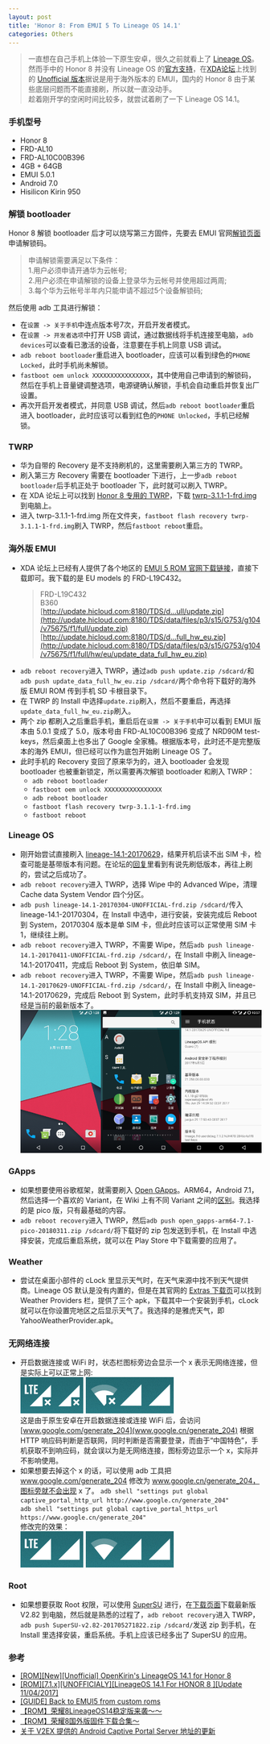 ```yaml
---
layout: post
title: 'Honor 8: From EMUI 5 To Lineage OS 14.1'
categories: Others
---
```


> 一直想在自己手机上体验一下原生安卓，很久之前就看上了 [Lineage OS](https://lineageos.org/)。  
> 然而手中的 Honor 8 并没有 Lineage OS 的[官方支持](https://wiki.lineageos.org/devices/)，在[XDA论坛](https://forum.xda-developers.com/)上找到的 [Unofficial 版本](https://forum.xda-developers.com/honor-8/development/rom-lineageos-14-1-honor-8-t3615506)据说是用于海外版本的 EMUI，国内的 Honor 8 由于某些底层问题而不能直接刷，所以就一直没动手。  
> 趁着刚开学的空闲时间比较多，就尝试着刷了一下 Lineage OS 14.1。

<!-- more -->

### 手机型号
* Honor 8
* FRD-AL10
* FRD-AL10C00B396
* 4GB + 64GB
* EMUI 5.0.1
* Android 7.0
* Hisilicon Kirin 950

### 解锁 bootloader
Honor 8 解锁 bootloader 后才可以烧写第三方固件，先要去 EMUI 官网[解锁页面](https://emui.com/cn/plugin/unlock/index)申请解锁码。  
> 申请解锁需要满足以下条件：  
> 1.用户必须申请开通华为云帐号;  
> 2.用户必须在申请解锁的设备上登录华为云帐号并使用超过两周;  
> 3.每个华为云帐号半年内只能申请不超过5个设备解锁码;

然后使用 adb 工具进行解锁：  
* 在`设置 -> 关于手机`中连点版本号7次，开启开发者模式。
* 在`设置 -> 开发者选项`中打开 USB 调试，通过数据线将手机连接至电脑，`adb devices`可以查看已激活的设备，注意要在手机上同意 USB 调试。
* `adb reboot bootloader`重启进入 bootloader，应该可以看到绿色的`PHONE Locked`，此时手机尚未解锁。
* `fastboot oem unlock XXXXXXXXXXXXXXXX`，其中使用自己申请到的解锁码，然后在手机上音量键调整选项，电源键确认解锁，手机会自动重启并恢复出厂设置。
* 再次开启开发者模式，并同意 USB 调试，然后`adb reboot bootloader`重启进入 bootloader，此时应该可以看到红色的`PHONE Unlocked`，手机已经解锁。

### TWRP
* 华为自带的 Recovery 是不支持刷机的，这里需要刷入第三方的 TWRP。
* 刷入第三方 Recovery 需要在 bootloader 下进行，上一步`adb reboot bootloader`后手机正处于 bootloader 下，此时就可以刷入 TWRP。  
* 在 XDA 论坛上可以找到 [Honor 8 专用的 TWRP](https://forum.xda-developers.com/honor-8/development/twrp-t3566563)，下载 [twrp-3.1.1-1-frd.img](https://github.com/OpenKirin/android_device_honor_frd/releases/download/3.1.1-1/twrp-3.1.1-1-frd.img) 到电脑上。
* 进入 twrp-3.1.1-1-frd.img 所在文件夹，`fastboot flash recovery twrp-3.1.1-1-frd.img`刷入 TWRP，然后`fastboot reboot`重启。

### 海外版 EMUI
* XDA 论坛上已经有人提供了各个地区的 [EMUI 5 ROM 官网下载链接](https://forum.xda-developers.com/honor-8/how-to/to-emui5-custom-roms-tested-openkirin-t3638445)，直接下载即可。我下载的是 EU models 的 FRD-L19C432。
  > FRD-L19C432  
  > B360  
  > [http://update.hicloud.com:8180/TDS/d...ull/update.zip](http://update.hicloud.com:8180/TDS/data/files/p3/s15/G753/g104/v75675/f1/full/update.zip)  
  > [http://update.hicloud.com:8180/TDS/d...full_hw_eu.zip](http://update.hicloud.com:8180/TDS/data/files/p3/s15/G753/g104/v75675/f1/full/hw/eu/update_data_full_hw_eu.zip)  
* `adb reboot recovery`进入 TWRP，通过`adb push update.zip /sdcard/`和`adb push update_data_full_hw_eu.zip /sdcard/`两个命令将下载好的海外版 EMUI ROM 传到手机 SD 卡根目录下。
* 在 TWRP 的 Install 中选择`update.zip`刷入，然后不要重启，再选择`update_data_full_hw_eu.zip`刷入。
* 两个 zip 都刷入之后重启手机，重启后在`设置 -> 关于手机`中可以看到 EMUI 版本由 5.0.1 变成了 5.0，版本号由 FRD-AL10C00B396 变成了 NRD90M test-keys，然后桌面上也多出了 Google 全家桶。根据版本号，此时还不是完整版本的海外 EMUI，但已经可以作为底包开始刷 Lineage OS 了。
* 此时手机的 Recovery 变回了原来华为的，进入 bootloader 会发现 bootloader 也被重新锁定，所以需要再次解锁 bootloader 和刷入 TWRP：
  * `adb reboot bootloader`
  * `fastboot oem unlock XXXXXXXXXXXXXXXX`
  * `adb reboot bootloader`
  * `fastboot flash recovery twrp-3.1.1-1-frd.img`
  * `fastboot reboot`

### Lineage OS
* 刚开始尝试直接刷入 [lineage-14.1-20170629](https://forum.xda-developers.com/honor-8/development/rom-lineageos-14-1-honor-8-t3615506)，结果开机后读不出 SIM 卡，检查可能是基带版本有问题。在论坛的[回复](https://forum.xda-developers.com/honor-8/development/rom-t3521731/post72130396#post72130396)里看到有说先刷低版本，再往上刷的，尝试之后成功了。
* `adb reboot recovery`进入 TWRP，选择 Wipe 中的 Advanced Wipe，清理 Cache data System Vendor 四个分区。
* `adb push lineage-14.1-20170304-UNOFFICIAL-frd.zip /sdcard/`传入 lineage-14.1-20170304，在 Install 中选中，进行安装，安装完成后 Reboot 到 System，20170304 版本是单 SIM 卡，但此时应该可以正常使用 SIM 卡 1，继续往上刷。
* `adb reboot recovery`进入 TWRP，不需要 Wipe，然后`adb push lineage-14.1-20170411-UNOFFICIAL-frd.zip /sdcard/`，在 Install 中刷入 lineage-14.1-20170411，完成后 Reboot 到 System，依旧单 SIM。
* `adb reboot recovery`进入 TWRP，不需要 Wipe，然后`adb push lineage-14.1-20170629-UNOFFICIAL-frd.zip /sdcard/`，在 Install 中刷入 lineage-14.1-20170629，完成后 Reboot 到 System，此时手机支持双 SIM，并且已经是当前的最新版本了。  
  ![lineageos](/public/image/lineageos.png)  

### GApps
* 如果想要使用谷歌框架，就需要刷入 [Open GApps](http://opengapps.org/)。ARM64，Android 7.1，然后选择一个喜欢的 Variant，在 Wiki 上有不同 Variant 之间的[区别](https://github.com/opengapps/opengapps/wiki/Package-Comparison)。我选择的是 pico 版，只有最基础的内容。
* `adb reboot recovery`进入 TWRP，然后`adb push open_gapps-arm64-7.1-pico-20180311.zip /sdcard/`将下载好的 zip 包发送到手机，在 Install 中选择安装，完成后重启系统，就可以在 Play Store 中下载需要的应用了。

### Weather
* 尝试在桌面小部件的 cLock 里显示天气时，在天气来源中找不到天气提供商。Lineage OS 默认是没有内置的，但是在其官网的 [Extras 下载页](https://download.lineageos.org/extras)可以找到 Weather Providers 栏，提供了三个 apk，下载其中一个安装到手机，cLock 就可以在你设置完地区之后显示天气了。我选择的是雅虎天气，即 YahooWeatherProvider.apk。

### 无网络连接
* 开启数据连接或 WiFi 时，状态栏图标旁边会显示一个 x 表示无网络连接，但是实际上可以正常上网:  
  ![network_x](/public/image/network_x.png)  
  这是由于原生安卓在开启数据连接或连接 WiFi 后，会访问 [www.google.com/generate_204](www.google.cn/generate_204) 根据 HTTP 响应码判断是否联网，同时判断是否需要登录，而由于“中国特色”，手机获取不到响应码，就会误以为是无网络连接，图标旁边显示一个 x，实际并不影响使用。  
* 如果想要去掉这个 x 的话，可以使用 adb 工具把 www.google.com/generate_204 修改为 www.google.cn/generate_204，图标旁就不会出现 x 了。
  `adb shell "settings put global captive_portal_http_url http://www.google.cn/generate_204"`  
  `adb shell "settings put global captive_portal_https_url https://www.google.cn/generate_204"`  
  修改完的效果：  
  ![network_ok](/public/image/network_ok.png)  

### Root  
* 如果想要获取 Root 权限，可以使用 [SuperSU](http://www.supersu.com/) 进行，在[下载页面](http://www.supersu.com/download)下载最新版 V2.82 到电脑，然后就是熟悉的过程了，`adb reboot recovery`进入 TWRP，`adb push SuperSU-v2.82-201705271822.zip /sdcard/`发送 zip 到手机，在 Install 里选择安装，重启系统。手机上应该已经多出了 SuperSU 的应用。

### 参考
* [\[ROM\]\[New\]\[Unofficial\] OpenKirin's LineageOS 14.1 for Honor 8](https://forum.xda-developers.com/honor-8/development/rom-lineageos-14-1-honor-8-t3615506)  
* [\[ROM\]\[7.1.x\]\[UNOFFICIALY\]\[LineageOS 14.1 For HONOR 8 \]\[Update 11/04/2017\]](https://forum.xda-developers.com/honor-8/development/rom-t3521731)  
* [\[GUIDE\] Back to EMUI5 from custom roms](https://forum.xda-developers.com/honor-8/how-to/to-emui5-custom-roms-tested-openkirin-t3638445)  
* [【ROM】荣耀8LineageOS14稳定版来袭～～](http://tieba.baidu.com/p/5297266072)  
* [【ROM】荣耀8国外版固件下载合集～](http://tieba.baidu.com/p/5264414806)  
* [关于 V2EX 提供的 Android Captive Portal Server 地址的更新](https://www.v2ex.com/t/303889)  
